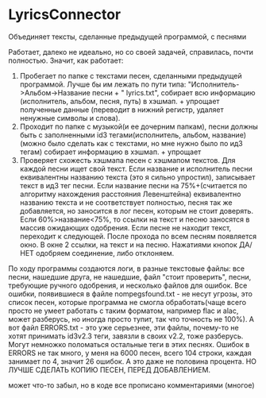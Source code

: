 # LyricsConnector
Объединяет тексты, сделанные предыдущей программой, с песнями

Работает, далеко не идеально, но со своей задачей, справилась, почти полностью.
Значит, как работает:
1) Пробегает по папке с текстами песен, сделанными предыдущей программой. Лучше бы им лежать по пути типа: "Исполнитель->Альбом->Название песни + " lyrics.txt", собирает всю информацию (исполнитель, альбом, песня, путь) в хэшмап. + упрощает полученные данные (переводит в нижний регистр, удаляет ненужные символы и слова).
2) Проходит по папке с музыкой(и ее дочерним папкам), песни должны быть с заполненными id3 тегами(исполнитель, альбом, название)(можно было сделать как с текстами, но мне нужно было по ид3 тегам) собирает информацию в хэшмап.  + упрощает
3) Проверяет схожесть хэшмапа песен с хэшмапом текстов. Для каждой песни ищет свой текст. Если название и исполнитель песни еквивалентны названию текста (это я сильно упростил), записывает текст в ид3 тег песни. Если название песни на 75%+(считается по алгоритму нахождения расстояния Левенштейна) еквивалентно названию текста и не соответствует полностью, песня так же добавляется, но заносится в лог песен, которым не стоит доверять. Если 60%>название<75%, то ссылки на текст и песню заносятся в массив ожидающих одобрения.
Если песне не находит текст, переходит к следующей.
После прохода по всем песням появляется окно. В окне 2 ссылки, на текст и на песню. Нажатиями кнопок ДА/НЕТ одобряем соединение, либо отклоняем. 

По ходу программы создаются логи, в разные текстовые файлы: все песни, нашедшие друга, не нашедшие, файл "стоит проверить", песни, требующие ручного одобрения, и несколько файлов для ошибок. Все ошибки, появившиеся в файле nompegsfound.txt - не несут угрозы, это список песен, которые программа не смогла обработать(чаще всего просто не умеет работать с таким форматом, например flac и alac, может разберусь, но иногда просто тупит, так что точность не 100%). А вот файл ERRORS.txt - это уже серьезнее, эти файлы, почему-то не хотят принимать id3v2.3 теги, завязли в своих v2.2, тоже разберусь. Могут немножко поломаться остальные теги в этих песнях. Ошибок в ERRORS не так много, у меня на 6000 песен, всего 104 строки, каждая занимает по 4, значит 26 ошибок. А это даже не половина процента.
НО ЛУЧШЕ СДЕЛАТЬ КОПИЮ ПЕСЕН, ПЕРЕД ДОБАВЛЕНИЕМ.

может что-то забыл, но в коде все прописано комментариями (многое)
